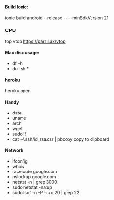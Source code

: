 #### Build Ionic:
ionic build android --release -- --minSdkVersion 21

### CPU
top
vtop https://parall.ax/vtop

#### Mac disc usage:
* df -h
* du -sh *

#### heroku
heroku open

#### Handy
* date
* uname
* arch
* wget
* sudo !!
* cat ~/.ssh/id_rsa.csr | pbcopy  copy to clipboard

#### Network 
* ifconfig
* whois
* raceroute google.com
* nslookup google.com
* netstat -n | grep 3000
* sudo netstat -natup
* sudo lsof -n -P -i +c 20 | grep 22